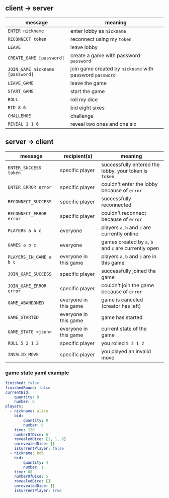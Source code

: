 ## client -> server

 | message | meaning |
 | --- | --- |
 | `ENTER nickname` | enter lobby as `nickname` |
 | `RECONNECT token` | reconnect using my `token` |
 | `LEAVE` | leave lobby |
 | `CREATE_GAME [password]` | create a game with password `password` |
 | `JOIN_GAME nickname [password]` | join game created by `nickname` with password `password` |
 | `LEAVE_GAME` | leave the game |
 | `START_GAME` | start the game |
 | `ROLL` | roll my dice |
 | `BID 8 6` | bid eight sixes |
 | `CHALLENGE` | challenge |
 | `REVEAL 1 1 6` | reveal two ones and one six |

## server -> client

| message | recipient(s) | meaning |
| --- | --- | --- |
| `ENTER_SUCCESS token` | specific player | successfully entered the lobby, your token is `token` |
| `ENTER_ERROR error` | specific player | couldn't enter the lobby because of `error` |
| `RECONNECT_SUCCESS` | specific player | successfully reconnected |
| `RECONNECT_ERROR error` | specific player | couldn't reconnect because of `error` |
| `PLAYERS a b c` | everyone | players `a`, `b` and `c` are currently online |
| `GAMES a b c` | everyone | games created by `a`, `b` and `c` are currently open |
| `PLAYERS_IN_GAME a b c` | everyone in this game | players `a`, `b` and `c` are in this game |
| `JOIN_GAME_SUCCESS` | specific player | successfully joined the game |
| `JOIN_GAME_ERROR error` | specific player | couldn't join the game because of `error` |
| `GAME_ABANDONED` | everyone in this game | game is canceled (creator has left) |
| `GAME_STARTED` | everyone in this game | game has started |
| `GAME_STATE <json>` | everyone in this game | current state of the game |
| `ROLL 5 2 1 2` | specific player | you rolled `5 2 1 2` |
| `INVALID_MOVE` | specific player | you played an invalid move |

### game state yaml example

```yaml
finished: false
finishedRound: false
currentBid:
    quantity: 8
    number: 6
players:
  - nickname: alice
    bid:
        quantity: 8
        number: 6
    time: 120
    numberOfDice: 6
    revealedDice: [1, 1, 6]
    unrevealedDice: []
    isCurrentPlayer: false
  - nickname: bob
    bid:
        quantity: 4
        number: 1
    time: 88
    numberOfDice: 5
    revealedDice: []
    unrevealedDice: []
    isCurrentPlayer: true
```

